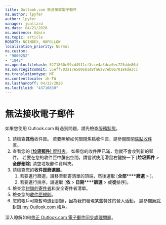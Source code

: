 ```yaml
---
title: Outlook.com 無法接收電子郵件
ms.author: lpyfer
author: lpyfer
manager: joallard
ms.date: 04/21/2020
ms.audience: Admin
ms.topic: article
ROBOTS: NOINDEX, NOFOLLOW
localization_priority: Normal
ms.custom:
- "9000252"
- "1842"
ms.openlocfilehash: 5271860c99cd4911cf3cce4a3dca6ec725dde86d
ms.sourcegitcommit: 55eff703a17e500681d8fa6a87eb067019ade3cc
ms.translationtype: MT
ms.contentlocale: zh-TW
ms.lasthandoff: 04/22/2020
ms.locfileid: "43710830"
---
```

# <a name="unable-to-receive-email"></a>無法接收電子郵件

如果您使用 Outlook.com 時遇到問題，請先檢查[服務狀態](https://go.microsoft.com/fwlink/p/?linkid=837482)。

1. 請檢查**其他**收件匣。 若要瞭解如何關閉焦點收件匣，請參閱關閉[焦點收件](https://support.office.com/article/f714d94d-9e63-4217-9ccb-6cb2986aa1b2)匣。 
2. 查看您的 [ [**垃圾郵件**] 資料夾](https://outlook.live.com/mail/junkemail)。 如果您的收件匣已滿，您就不會收到新的郵件。 若要在您的收件匣中騰出空間，請嘗試使用滑鼠右鍵按一下 [**垃圾郵件** > **全部刪除**] 清空垃圾郵件資料夾。
3. 請檢查您的**收件匣篩選器**。 
    1. 若要進行篩選，請移至郵寄清單的頂端，然後選取 [**全部****篩選** > ]。
    2. 若要進行排序，請選取 [**依** > **日期****篩選** > 或**從**排序]。
4. 檢查您[封鎖的寄件者](https://outlook.live.com/mail/options/mail/junkEmail)和安全寄件者清單。
5. 檢查您的[收件匣規則](https://outlook.live.com/mail/options/mail/rules)。
6. 您的帳戶可能暫時遭到封鎖，因為我們發現某些特殊的登入活動。 請參閱[解除封鎖 my Outlook.com 帳戶](https://support.office.com/article/f4ad2701-d166-4d8b-8a6a-9af2a1f8a4c4)。

深入瞭解如何[修正 Outlook.com 電子郵件同步處理問題](https://support.office.com/article/d39e3341-8d79-4bf1-b3c7-ded602233642)。